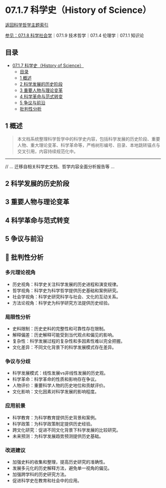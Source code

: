 # 07.1.7 科学史（History of Science）

[返回科学哲学主题索引](README.md)

[参见：07.1.8 科学社会学](07.1.8_Sociology_of_Science.md)｜07.1.9 技术哲学｜07.1.4 伦理学｜07.1.1 知识论

## 目录

- [07.1.7 科学史（History of Science）](#0717-科学史history-of-science)
  - [目录](#目录)
  - [1 概述](#1-概述)
  - [2 科学发展的历史阶段](#2-科学发展的历史阶段)
  - [3 重要人物与理论变革](#3-重要人物与理论变革)
  - [4 科学革命与范式转变](#4-科学革命与范式转变)
  - [5 争议与前沿](#5-争议与前沿)
  - [批判性分析](#批判性分析)

## 1 概述

> 本文档系统整理科学哲学中的科学史内容，包括科学发展的历史阶段、重要人物、重大理论变革、科学革命等，严格树形编号、目录、本地跳转锚点与交叉引用，内容持续规范化中。

---

// ... 迁移自相关科学史文档、哲学内容全面分析报告等 ...

## 2 科学发展的历史阶段

## 3 重要人物与理论变革

## 4 科学革命与范式转变

## 5 争议与前沿

## 🎯 批判性分析

### 多元理论视角

- 历史视角：科学史关注科学发展的历史进程和演变规律。
- 哲学视角：科学史为科学哲学提供历史基础和案例研究。
- 社会学视角：科学史研究科学与社会、文化的互动关系。
- 方法论视角：科学史为科学研究方法提供历史经验。

### 局限性分析

- 史料限制：历史史料的完整性和可靠性存在限制。
- 解释偏差：历史解释可能受到当代观点和偏见的影响。
- 复杂性：科学发展过程的复杂性和多因素性难以完全把握。
- 文化差异：不同文化背景下的科学发展模式存在差异。

### 争议与分歧

- 科学发展模式：线性发展vs非线性发展的历史观。
- 科学革命：科学革命的性质和影响存在争议。
- 人物评价：重要科学人物的历史地位和贡献评价。
- 文化影响：文化因素对科学发展的影响程度。

### 应用前景

- 科学教育：为科学教育提供历史背景和案例。
- 科学政策：为科学政策制定提供历史经验。
- 跨文化研究：促进不同文化背景下科学发展的比较研究。
- 未来预测：为科学发展趋势预测提供历史基础。

### 改进建议

- 加强史料的收集和整理，提高历史研究的准确性。
- 发展多元化的历史解释方法，避免单一视角的偏见。
- 加强跨学科的历史研究方法。
- 促进科学史在教育和社会中的应用。
